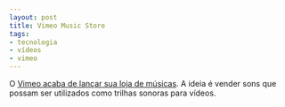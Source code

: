 ```yaml
---
layout: post
title: Vimeo Music Store
tags:
- tecnologia
- vídeos
- vimeo
---
```


O [Vimeo acaba de lançar sua loja de músicas](http://vimeo.com/musicstore). A ideia é vender sons que possam ser utilizados como trilhas sonoras para vídeos.
